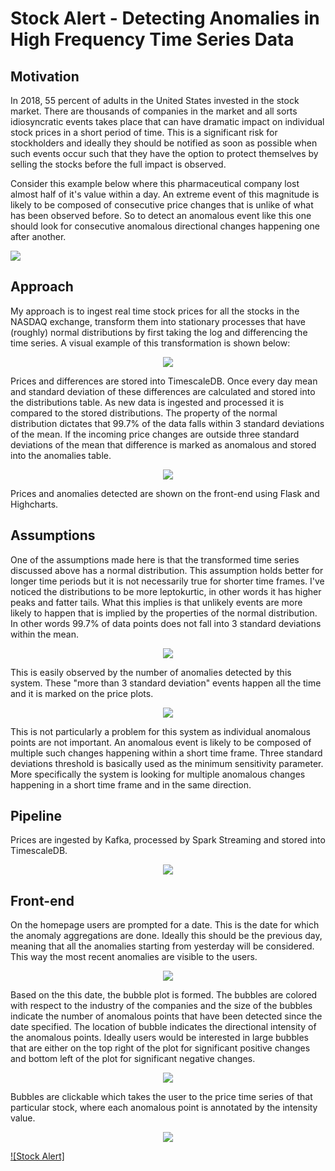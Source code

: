 # Stock Alert - Detecting Anomalies in High Frequency Time Series Data

## Motivation
In 2018, 55 percent of adults in the United States invested in the stock market. There are thousands of companies in the market and all sorts idiosyncratic events takes place that can have dramatic impact on individual stock prices in a short period of time. This is a significant risk for stockholders and ideally they should be notified as soon as possible when such events occur such that they have the option to protect themselves by selling the stocks before the full impact is observed.

Consider this example below where this pharmaceutical company lost almost half of it's value within a day. An extreme event of this magnitude is likely to be composed of consecutive price changes that is unlike of what has been observed before. So to detect an anomalous event like this one should look for consecutive anomalous directional changes happening one after another. 


![](readme_images/stock_anomaly_example_aclaris.jpeg)


## Approach
My approach is to ingest real time stock prices for all the stocks in the NASDAQ exchange, transform them into stationary processes that have (roughly) normal distributions by first taking the log and differencing the time series. A  visual example of this transformation is shown below:

<div align="center"> 
<img src="readme_images/time_series_transformation.jpeg">
</div>

Prices and differences are stored into TimescaleDB. Once every day mean and standard deviation of these differences are calculated and stored into the distributions table. As new data is ingested and processed it is compared to the stored distributions. The property of the normal distribution dictates that 99.7% of the data falls within 3 standard deviations of the mean. If the incoming price changes are outside three standard deviations of the mean that difference is marked as anomalous and stored into the anomalies table.

<div align="center"> 
<img src="readme_images/normal_distribution.jpeg">
</div>

Prices and anomalies detected are shown on the front-end using Flask and Highcharts. 

## Assumptions
One of the assumptions made here is that the transformed time series discussed above has a normal distribution. This assumption holds better for longer time periods but it is not necessarily true for shorter time frames. I've noticed the distributions to be more leptokurtic, in other words it has higher peaks and fatter tails. What this implies is that unlikely events are more likely to happen that is implied by the properties of the normal distribution. In other words 99.7% of data points does not fall into 3 standard deviations within the mean. 

<div align="center"> 
<img src="readme_images/fat_tailed_distributions.jpg">
</div>

This is easily observed by the number of anomalies detected by this system. These "more than 3 standard deviation" events happen all the time and it is marked on the price plots. 

<div align="center"> 
<img src="readme_images/multiple_anomalies.jpg">
</div>

This is not particularly a problem for this system as individual anomalous points are not important. An anomalous event is likely to be composed of multiple such changes happening within a short time frame. Three standard deviations threshold is basically used as the minimum sensitivity parameter. More specifically the system is looking for multiple anomalous changes happening in a short time frame and in the same direction. 

## Pipeline
Prices are ingested by Kafka, processed by Spark Streaming and stored into TimescaleDB.


<div align="center"> 
<img src="readme_images/pipeline.jpg">
</div>

## Front-end

On the homepage users are prompted for a date. This is the date for which the anomaly aggregations are done. Ideally this should be the previous day, meaning that all the anomalies starting from yesterday will be considered. This way the most recent anomalies are visible to the users. 


<div align="center"> 
<img src="readme_images/homepage.jpg">
</div>


Based on the this date, the bubble plot is formed. The bubbles are colored with respect to the industry of the companies and the size of the bubbles indicate the number of anomalous points that have been detected since the date specified. The location of bubble indicates the directional intensity of the anomalous points. Ideally users would be interested in large bubbles that are either on the top right of the plot for significant positive changes and bottom left of the plot for significant negative changes. 

<div align="center"> 
<img src="readme_images/anomaly_bubbles.jpg">
</div>


Bubbles are clickable which takes the user to the price time series of that particular stock, where each anomalous point is annotated by the intensity value. 

<div align="center"> 
<img src="readme_images/price_time_series.jpg">
</div>


[![Stock Alert]](https://www.youtube.com/watch?v=Iuxz-rHnMTI)



